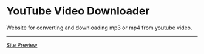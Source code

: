 # YouTube Video Downloader

Website for converting and downloading mp3 or mp4 from youtube video.

---

[Site Preview](https://youtube-video-downloader--angeloyana-dev.repl.co/)